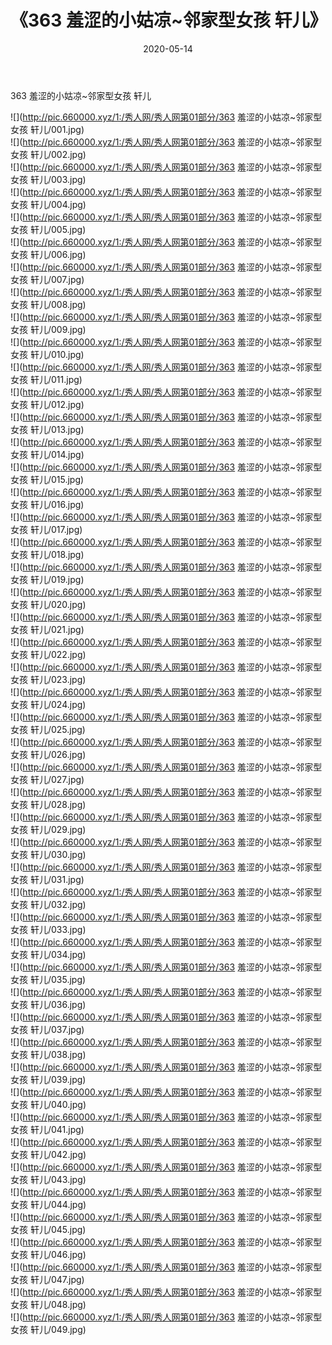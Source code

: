 ﻿---
layout: post
title:  《363 羞涩的小姑凉~邻家型女孩 轩儿》
date:   2020-05-14
img: http://pic.660000.xyz/1:/秀人网/秀人网第01部分/363 羞涩的小姑凉~邻家型女孩 轩儿/000.jpg
categories: [美女, 清纯, 唯美]
---

363 羞涩的小姑凉~邻家型女孩 轩儿

  ![](http://pic.660000.xyz/1:/秀人网/秀人网第01部分/363 羞涩的小姑凉~邻家型女孩 轩儿/001.jpg) <br> ![](http://pic.660000.xyz/1:/秀人网/秀人网第01部分/363 羞涩的小姑凉~邻家型女孩 轩儿/002.jpg) <br> ![](http://pic.660000.xyz/1:/秀人网/秀人网第01部分/363 羞涩的小姑凉~邻家型女孩 轩儿/003.jpg) <br> ![](http://pic.660000.xyz/1:/秀人网/秀人网第01部分/363 羞涩的小姑凉~邻家型女孩 轩儿/004.jpg) <br> ![](http://pic.660000.xyz/1:/秀人网/秀人网第01部分/363 羞涩的小姑凉~邻家型女孩 轩儿/005.jpg) <br> ![](http://pic.660000.xyz/1:/秀人网/秀人网第01部分/363 羞涩的小姑凉~邻家型女孩 轩儿/006.jpg) <br> ![](http://pic.660000.xyz/1:/秀人网/秀人网第01部分/363 羞涩的小姑凉~邻家型女孩 轩儿/007.jpg) <br> ![](http://pic.660000.xyz/1:/秀人网/秀人网第01部分/363 羞涩的小姑凉~邻家型女孩 轩儿/008.jpg) <br> ![](http://pic.660000.xyz/1:/秀人网/秀人网第01部分/363 羞涩的小姑凉~邻家型女孩 轩儿/009.jpg) <br> ![](http://pic.660000.xyz/1:/秀人网/秀人网第01部分/363 羞涩的小姑凉~邻家型女孩 轩儿/010.jpg) <br> ![](http://pic.660000.xyz/1:/秀人网/秀人网第01部分/363 羞涩的小姑凉~邻家型女孩 轩儿/011.jpg) <br> ![](http://pic.660000.xyz/1:/秀人网/秀人网第01部分/363 羞涩的小姑凉~邻家型女孩 轩儿/012.jpg) <br> ![](http://pic.660000.xyz/1:/秀人网/秀人网第01部分/363 羞涩的小姑凉~邻家型女孩 轩儿/013.jpg) <br> ![](http://pic.660000.xyz/1:/秀人网/秀人网第01部分/363 羞涩的小姑凉~邻家型女孩 轩儿/014.jpg) <br> ![](http://pic.660000.xyz/1:/秀人网/秀人网第01部分/363 羞涩的小姑凉~邻家型女孩 轩儿/015.jpg) <br> ![](http://pic.660000.xyz/1:/秀人网/秀人网第01部分/363 羞涩的小姑凉~邻家型女孩 轩儿/016.jpg) <br> ![](http://pic.660000.xyz/1:/秀人网/秀人网第01部分/363 羞涩的小姑凉~邻家型女孩 轩儿/017.jpg) <br> ![](http://pic.660000.xyz/1:/秀人网/秀人网第01部分/363 羞涩的小姑凉~邻家型女孩 轩儿/018.jpg) <br> ![](http://pic.660000.xyz/1:/秀人网/秀人网第01部分/363 羞涩的小姑凉~邻家型女孩 轩儿/019.jpg) <br> ![](http://pic.660000.xyz/1:/秀人网/秀人网第01部分/363 羞涩的小姑凉~邻家型女孩 轩儿/020.jpg) <br> ![](http://pic.660000.xyz/1:/秀人网/秀人网第01部分/363 羞涩的小姑凉~邻家型女孩 轩儿/021.jpg) <br> ![](http://pic.660000.xyz/1:/秀人网/秀人网第01部分/363 羞涩的小姑凉~邻家型女孩 轩儿/022.jpg) <br> ![](http://pic.660000.xyz/1:/秀人网/秀人网第01部分/363 羞涩的小姑凉~邻家型女孩 轩儿/023.jpg) <br> ![](http://pic.660000.xyz/1:/秀人网/秀人网第01部分/363 羞涩的小姑凉~邻家型女孩 轩儿/024.jpg) <br> ![](http://pic.660000.xyz/1:/秀人网/秀人网第01部分/363 羞涩的小姑凉~邻家型女孩 轩儿/025.jpg) <br> ![](http://pic.660000.xyz/1:/秀人网/秀人网第01部分/363 羞涩的小姑凉~邻家型女孩 轩儿/026.jpg) <br> ![](http://pic.660000.xyz/1:/秀人网/秀人网第01部分/363 羞涩的小姑凉~邻家型女孩 轩儿/027.jpg) <br> ![](http://pic.660000.xyz/1:/秀人网/秀人网第01部分/363 羞涩的小姑凉~邻家型女孩 轩儿/028.jpg) <br> ![](http://pic.660000.xyz/1:/秀人网/秀人网第01部分/363 羞涩的小姑凉~邻家型女孩 轩儿/029.jpg) <br> ![](http://pic.660000.xyz/1:/秀人网/秀人网第01部分/363 羞涩的小姑凉~邻家型女孩 轩儿/030.jpg) <br> ![](http://pic.660000.xyz/1:/秀人网/秀人网第01部分/363 羞涩的小姑凉~邻家型女孩 轩儿/031.jpg) <br> ![](http://pic.660000.xyz/1:/秀人网/秀人网第01部分/363 羞涩的小姑凉~邻家型女孩 轩儿/032.jpg) <br> ![](http://pic.660000.xyz/1:/秀人网/秀人网第01部分/363 羞涩的小姑凉~邻家型女孩 轩儿/033.jpg) <br> ![](http://pic.660000.xyz/1:/秀人网/秀人网第01部分/363 羞涩的小姑凉~邻家型女孩 轩儿/034.jpg) <br> ![](http://pic.660000.xyz/1:/秀人网/秀人网第01部分/363 羞涩的小姑凉~邻家型女孩 轩儿/035.jpg) <br> ![](http://pic.660000.xyz/1:/秀人网/秀人网第01部分/363 羞涩的小姑凉~邻家型女孩 轩儿/036.jpg) <br> ![](http://pic.660000.xyz/1:/秀人网/秀人网第01部分/363 羞涩的小姑凉~邻家型女孩 轩儿/037.jpg) <br> ![](http://pic.660000.xyz/1:/秀人网/秀人网第01部分/363 羞涩的小姑凉~邻家型女孩 轩儿/038.jpg) <br> ![](http://pic.660000.xyz/1:/秀人网/秀人网第01部分/363 羞涩的小姑凉~邻家型女孩 轩儿/039.jpg) <br> ![](http://pic.660000.xyz/1:/秀人网/秀人网第01部分/363 羞涩的小姑凉~邻家型女孩 轩儿/040.jpg) <br> ![](http://pic.660000.xyz/1:/秀人网/秀人网第01部分/363 羞涩的小姑凉~邻家型女孩 轩儿/041.jpg) <br> ![](http://pic.660000.xyz/1:/秀人网/秀人网第01部分/363 羞涩的小姑凉~邻家型女孩 轩儿/042.jpg) <br> ![](http://pic.660000.xyz/1:/秀人网/秀人网第01部分/363 羞涩的小姑凉~邻家型女孩 轩儿/043.jpg) <br> ![](http://pic.660000.xyz/1:/秀人网/秀人网第01部分/363 羞涩的小姑凉~邻家型女孩 轩儿/044.jpg) <br> ![](http://pic.660000.xyz/1:/秀人网/秀人网第01部分/363 羞涩的小姑凉~邻家型女孩 轩儿/045.jpg) <br> ![](http://pic.660000.xyz/1:/秀人网/秀人网第01部分/363 羞涩的小姑凉~邻家型女孩 轩儿/046.jpg) <br> ![](http://pic.660000.xyz/1:/秀人网/秀人网第01部分/363 羞涩的小姑凉~邻家型女孩 轩儿/047.jpg) <br> ![](http://pic.660000.xyz/1:/秀人网/秀人网第01部分/363 羞涩的小姑凉~邻家型女孩 轩儿/048.jpg) <br> ![](http://pic.660000.xyz/1:/秀人网/秀人网第01部分/363 羞涩的小姑凉~邻家型女孩 轩儿/049.jpg) <br>